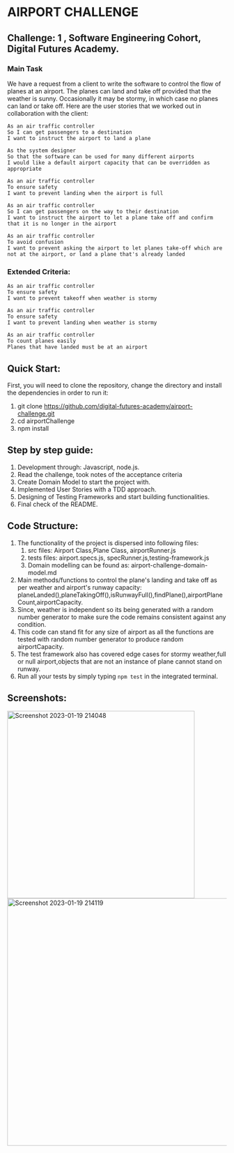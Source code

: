 # AIRPORT CHALLENGE
## Challenge: 1 , Software Engineering Cohort, Digital Futures Academy.
### Main Task
We have a request from a client to write the software to control the flow of planes at an airport. The planes can land and take off provided that the weather is sunny. Occasionally it may be stormy, in which case no planes can land or take off. Here are the user stories that we worked out in collaboration with the client:

    As an air traffic controller
    So I can get passengers to a destination
    I want to instruct the airport to land a plane

    As the system designer
    So that the software can be used for many different airports
    I would like a default airport capacity that can be overridden as appropriate

    As an air traffic controller
    To ensure safety
    I want to prevent landing when the airport is full

    As an air traffic controller
    So I can get passengers on the way to their destination
    I want to instruct the airport to let a plane take off and confirm that it is no longer in the airport

    As an air traffic controller
    To avoid confusion
    I want to prevent asking the airport to let planes take-off which are not at the airport, or land a plane that's already landed

### Extended Criteria:
    As an air traffic controller
    To ensure safety
    I want to prevent takeoff when weather is stormy

    As an air traffic controller
    To ensure safety
    I want to prevent landing when weather is stormy

    As an air traffic controller
    To count planes easily
    Planes that have landed must be at an airport

## Quick Start:
First, you will need to clone the repository, change the directory and install the dependencies in order to run it:
1. git clone https://github.com/digital-futures-academy/airport-challenge.git
2. cd airportChallenge
3. npm install 

## Step by step guide:
1. Development through: Javascript, node.js.
2. Read the challenge, took notes of the acceptance criteria
3. Create Domain Model to start the project with. 
4. Implemented User Stories with a TDD approach.
5. Designing of Testing Frameworks and start building functionalities.
6. Final check of the README.

## Code Structure:
1.  The functionality of the project is dispersed into following files:
    1. src files: Airport Class,Plane Class, airportRunner.js
    2. tests files: airport.specs.js, specRunner.js,testing-framework.js
    3. Domain modelling can be found as: airport-challenge-domain-model.md
2. Main methods/functions to control the plane's landing and take off as per weather and airport's runway capacity: planeLanded(),planeTakingOff(),isRunwayFull(),findPlane(),airportPlaneCount,airportCapacity.
3. Since, weather is independent so its being generated with a random number generator to make sure the code remains consistent against any condition.
4. This code can stand fit for any size of airport as all the functions are tested with random number generator to produce random airportCapacity.
5.  The test framework also has covered edge cases for stormy weather,full or null airport,objects that are not an instance of plane cannot stand on runway.
6. Run all your tests by simply typing `npm test` in the integrated terminal.

## Screenshots: 
<img width="430" alt="Screenshot 2023-01-19 214048" src="https://user-images.githubusercontent.com/105486018/213572739-eee57a12-8620-40f8-8cc7-b8ab0d7d3581.png">
<img width="568" alt="Screenshot 2023-01-19 214119" src="https://user-images.githubusercontent.com/105486018/213572799-8c8ef06a-4b1a-4455-8664-5988323b1d24.png">

